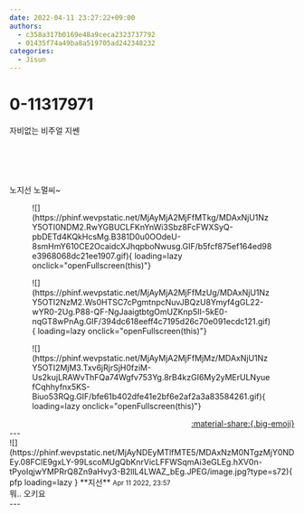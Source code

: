 ```yaml
---
date: 2022-04-11 23:27:22+09:00
authors:
  - c358a317b0169e48a9ceca2323737792
  - 01435f74a49ba8a519705ad242348232
categories:
  - Jisun
---
```


# 0-11317971

<div class="post-container" markdown="1">
<div class="content-container md-sidebar__scrollwrap" markdown="1">

자비없는 비주얼 지쎈<br><br><br><br><br><br>노지선 노멀씨~
<figure markdown="1">
![](https://phinf.wevpstatic.net/MjAyMjA2MjFfMTkg/MDAxNjU1NzY5OTI0NDM2.RwYGBUCLFKnYnWi3Sbz8FcFWXSyQ-pbDETd4KQkHcsMg.B381D0u0OOdeU-8smHmY610CE2OcaidcXJhqpboNwusg.GIF/b5fcf875ef164ed98e3968068dc21ee1907.gif){ loading=lazy onclick="openFullscreen(this)"}
</figure>

<figure markdown="1">
![](https://phinf.wevpstatic.net/MjAyMjA2MjFfMzUg/MDAxNjU1NzY5OTI2NzM2.Ws0HTSC7cPgmtnpcNuvJBQzU8Ymyf4gGL22-wYR0-2Ug.P88-QF-NgJaaigtbtgOmUZKnp5II-5kE0-nqGT8wPnAg.GIF/394dc618eeff4c7195d26c70e091ecdc121.gif){ loading=lazy onclick="openFullscreen(this)"}
</figure>

<figure markdown="1">
![](https://phinf.wevpstatic.net/MjAyMjA2MjFfMjMz/MDAxNjU1NzY5OTI2MjM3.Txv6jRjrSjH0fziM-Us2kujLRAWvThFQa74Wgfv753Yg.8rB4kzGI6My2yMErULNyuefCqhhyfnx5KS-Biuo53RQg.GIF/bfe61b402dfe41e2bf6e2af2a3a83584261.gif){ loading=lazy onclick="openFullscreen(this)"}
</figure>


</div>
</div>

<div style="text-align: right;" markdown="1">
<a href="https://weverse.io/fromis9/fanpost/0-11317971" style="text-align: right;">:material-share:{.big-emoji}</a>
</div>
---

<div class="comments-container md-sidebar__scrollwrap" markdown="1">
<div class="comment" markdown="1">
<div class='id-container' markdown="1">
![](https://phinf.wevpstatic.net/MjAyNDEyMTlfMTE5/MDAxNzM0NTgzMjY0NDEy.08FClE9gxLY-99LscoMUgQbKnrVicLFFWSqmAi3eGLEg.hXV0n-tPyoIqjwYMPRrQ8Zn9aHvy3-B2llL4LWAZ_bEg.JPEG/image.jpg?type=s72){ pfp loading=lazy }
**<span class="artist">지선</span>** <small>Apr 11 2022, 23:57</small><br>
</div>
<div class='comment-body' markdown="1">
뭐.. 오키요
</div>
</div>
</div>
---
